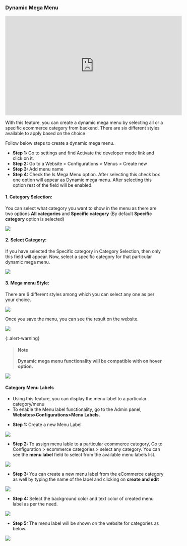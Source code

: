 
### Dynamic Mega Menu

<iframe width="560" height="315" src="https://www.youtube.com/embed/9tcrpQMkalY" title="YouTube video player" frameborder="0" allow="accelerometer; autoplay; clipboard-write; encrypted-media; gyroscope; picture-in-picture" allowfullscreen></iframe>


With this feature, you can create a dynamic mega menu by selecting all or a specific ecommerce category from backend. There are six different styles available to apply based on the choice


Follow below steps to create a dynamic mega menu.


* **Step 1:** Go to settings and find Activate the developer mode link and click on it.
* **Step 2:** Go to a Website > Configurations > Menus > Create new
* **Step 3:** Add menu name
* **Step 4:** Check the Is Mega Menu option. After selecting this check box one option will appear as Dynamic mega menu. After selecting this option rest of the field will be enabled.

#### 1. Category Selection:
You can select what category you want to show in the menu as there are two options **All categories** and **Specific category** (By default **Specific category** option is selected)


![](./images/dmm1.png)

#### 2. Select Category:
If you have selected the Specific category in Category Selection, then only this field will appear.	Now, select a specific category for that particular dynamic mega menu.

![](./images/dmm2.png)


#### 3. Mega menu Style:
There are 6 different styles among which you can select any one as per your choice. 

![](./images/dmm3.png)

Once you save the menu, you can see the result on the website.

![](./images/dmm4.png)

{:.alert-warning}
>#### Note
> **Dynamic mega menu functionality will be compatible with on hover option.**
>

![](./images/dmm5.png)

#### Category Menu Labels

 - Using this feature, you can display the menu label to a particular category/menu 
 - To enable the Menu label functionality, go to the Admin panel, **Websites>Configurations>Menu Labels.**

* **Step 1:** Create a new Menu Label

![](./images/dmm6.png)

* **Step 2:** To assign menu lable to a particular ecommerce category, Go to Configuration > ecommerce categories > select any category. You can see the **menu label** field to select from the available menu labels list. 

![](./images/dmm7.png)

* **Step 3:** You can create a new menu label from the eCommerce category as well by typing the name of the label and clicking on **create and edit** 

![](./images/dmm8.png)

* **Step 4:** Select the background color and text color of created menu label as per the need.

![](./images/dmm9.png)

* **Step 5:** The menu label will be shown on the website for categories as below. 

![](./images/dmm10.png)